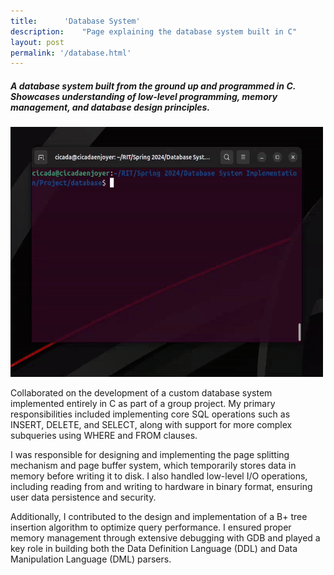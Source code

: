 ```yaml
---
title:		'Database System'
description:	"Page explaining the database system built in C"
layout: post
permalink: '/database.html'
---
```


<style>
    img {
        width: 500px;
        height: 400px;
    }
</style>

<h5>A database system built from the ground up and programmed in C. Showcases understanding of low-level programming, memory management, and database design principles.</h5>

<img src="/assets/images/db_demo.gif">

<p>Collaborated on the development of a custom database system implemented entirely in C as part of a group project. My primary responsibilities included implementing core SQL operations such as INSERT, DELETE, and SELECT, along with support for more complex subqueries using WHERE and FROM clauses.</p>

<p>I was responsible for designing and implementing the page splitting mechanism and page buffer system, which temporarily stores data in memory before writing it to disk. I also handled low-level I/O operations, including reading from and writing to hardware in binary format, ensuring user data persistence and security.</p>

<p>Additionally, I contributed to the design and implementation of a B+ tree insertion algorithm to optimize query performance. I ensured proper memory management through extensive debugging with GDB and played a key role in building both the Data Definition Language (DDL) and Data Manipulation Language (DML) parsers.</p>

<p></p>